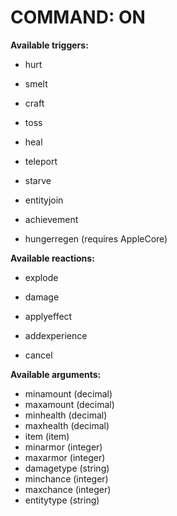 COMMAND: ON
===========
**Available triggers:**

- hurt

- smelt

- craft

- toss

- heal

- teleport

- starve

- entityjoin

- achievement

- hungerregen (requires AppleCore)

**Available reactions:**

- explode

- damage

- applyeffect

- addexperience

- cancel

**Available arguments:**

- minamount (decimal)
- maxamount (decimal)
- minhealth (decimal)
- maxhealth (decimal)
- item (item)
- minarmor (integer)
- maxarmor (integer)
- damagetype (string)
- minchance (integer)
- maxchance (integer)
- entitytype (string)

